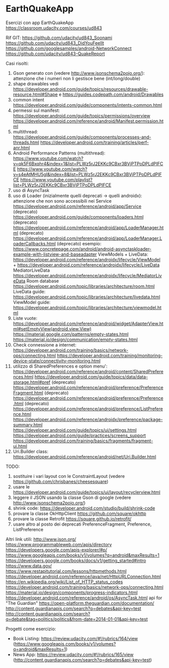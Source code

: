 # EarthQuakeApp
Esercizi con app EarthQuakeApp
https://classroom.udacity.com/courses/ud843

Rif GIT:
https://github.com/udacity/ud843_Soonami
https://github.com/udacity/ud843_DidYouFeelIt
https://github.com/googlesamples/android-NetworkConnect
https://github.com/udacity/ud843-QuakeReport

Casi risolti:
1) Gson generato con (vedere http://www.jsonschema2pojo.org/): attenzione che i numeri non li gestisce bene (int/long/double)
2) shape drawables
    vedi https://developer.android.com/guide/topics/resources/drawable-resource.html#Shape
    e    https://guides.codepath.com/android/Drawables
3) common intent https://developer.android.com/guide/components/intents-common.html
4) permessi sul manifest: 
    https://developer.android.com/guide/topics/permissions/overview
    https://developer.android.com/reference/android/Manifest.permission.html
5) multithread:
    https://developer.android.com/guide/components/processes-and-threads.html
    https://developer.android.com/training/articles/perf-anr.html
6) Android Performance Patterns (multithread):
    https://www.youtube.com/watch?v=qk5F6Bxqhr4&index=1&list=PLWz5rJ2EKKc9CBxr3BVjPTPoDPLdPIFCE
    https://www.youtube.com/watch?v=s4eAtMHU5gI&index=8&list=PLWz5rJ2EKKc9CBxr3BVjPTPoDPLdPIFCE
    https://www.youtube.com/playlist?list=PLWz5rJ2EKKc9CBxr3BVjPTPoDPLdPIFCE
7) uso di AsyncTask
8) uso di Loader (inizialmente quelli deprecati -> quelli androidx): attenzione che non sono accessibili nei Service https://developer.android.com/reference/android/app/Service
    (deprecato) https://developer.android.com/guide/components/loaders.html
    (deprecato) https://developer.android.com/reference/android/app/LoaderManager.html
    (deprecato) https://developer.android.com/reference/android/app/LoaderManager.LoaderCallbacks.html
    (deprecato) esempio: https://www.concretepage.com/android/android-asynctaskloader-example-with-listview-and-baseadapter
     ViewModels + LiveData: https://developer.android.com/reference/androidx/lifecycle/ViewModel +  https://developer.android.com/reference/androidx/lifecycle/LiveData
     MediatorLiveData https://developer.android.com/reference/androidx/lifecycle/MediatorLiveData
     Room database https://developer.android.com/topic/libraries/architecture/room.html
     LiveData guide: https://developer.android.com/topic/libraries/architecture/livedata.html
     ViewModel guide: https://developer.android.com/topic/libraries/architecture/viewmodel.html
9) Liste vuote: 
    https://developer.android.com/reference/android/widget/AdapterView.html#setEmptyView(android.view.View)
    https://material.google.com/patterns/empty-states.html
    https://material.io/design/communication/empty-states.html
10) Check connessione a internet:
    https://developer.android.com/training/basics/network-ops/connecting.html
    https://developer.android.com/training/monitoring-device-state/connectivity-monitoring.html
11) utilizzo di SharedPreferences e option menu': 
    https://developer.android.com/reference/android/content/SharedPreferences.html
    https://developer.android.com/guide/topics/data/data-storage.html#pref
    (deprecato) https://developer.android.com/reference/android/preference/PreferenceFragment.html
    (deprecato) https://developer.android.com/reference/android/preference/Preference.html
    (deprecato) https://developer.android.com/reference/android/preference/ListPreference.html
    https://developer.android.com/reference/androidx/preference/package-summary.html
    https://developer.android.com/guide/topics/ui/settings.html
    https://developer.android.com/guide/practices/screens_support
    https://developer.android.com/training/basics/fragments/fragment-ui.html
12)  Uri.Builder class: https://developer.android.com/reference/android/net/Uri.Builder.html
    
    

TODO:
1) sostituire i vari layout con le ConstraintLayout (vedere https://github.com/chrisbanes/cheesesquare)
2) usare le https://developer.android.com/guide/topics/ui/layout/recyclerview.html
3) leggere il JSON usando la classe Gson di google (vedere http://www.jsonschema2pojo.org/)
4) shrink code: https://developer.android.com/studio/build/shrink-code
5) provare la classe OkHttpClient https://github.com/square/okhttp
6) provare la classe Retrofit https://square.github.io/retrofit/
7) usare altro al posto dei deprecati PreferenceFragment, Preference, ListPreference

Altri link utili:
http://www.json.org/
https://www.programmableweb.com/apis/directory
https://developers.google.com/apis-explorer/#p/
https://www.googleapis.com/books/v1/volumes?q=android&maxResults=1
https://developers.google.com/books/docs/v1/getting_started#intro
https://www.data.gov/
https://www.restapitutorial.com/lessons/httpmethods.html
https://developer.android.com/reference/java/net/HttpURLConnection.html
https://en.wikipedia.org/wiki/List_of_HTTP_status_codes
https://developer.android.com/training/basics/network-ops/connecting.html
https://material.io/design/components/progress-indicators.html
https://developer.android.com/reference/android/os/AsyncTask.html
api for "The Guardian" https://open-platform.theguardian.com/documentation/
http://content.guardianapis.com/search?q=debates&api-key=test
http://content.guardianapis.com/search?q=debate&tag=politics/politics&from-date=2014-01-01&api-key=test

Progetti come esercizio:
- Book Listing: https://review.udacity.com/#!/rubrics/164/view (https://www.googleapis.com/books/v1/volumes?q=android&maxResults=1)
- News App: https://review.udacity.com/#!/rubrics/165/view (http://content.guardianapis.com/search?q=debates&api-key=test)
